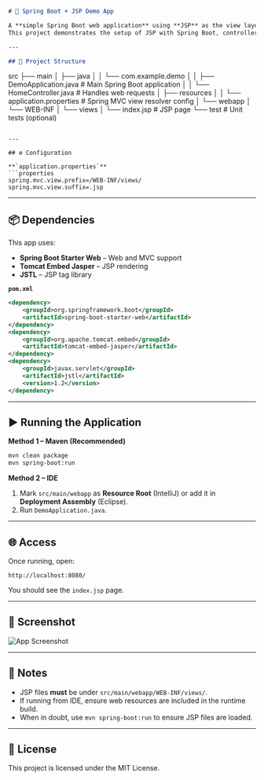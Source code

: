
```markdown
# 🚀 Spring Boot + JSP Demo App

A **simple Spring Boot web application** using **JSP** as the view layer.  
This project demonstrates the setup of JSP with Spring Boot, controller mappings, and basic web page rendering.

---

## 📂 Project Structure

```

src
├── main
│   ├── java
│   │    └── com.example.demo
│   │         ├── DemoApplication.java   # Main Spring Boot application
│   │         └── HomeController.java    # Handles web requests
│   ├── resources
│   │    └── application.properties      # Spring MVC view resolver config
│   └── webapp
│        └── WEB-INF
│             └── views
│                  └── index.jsp         # JSP page
└── test                                  # Unit tests (optional)

````

---

## ⚙️ Configuration

**`application.properties`**
```properties
spring.mvc.view.prefix=/WEB-INF/views/
spring.mvc.view.suffix=.jsp
````

---

## 📦 Dependencies

This app uses:

* **Spring Boot Starter Web** – Web and MVC support
* **Tomcat Embed Jasper** – JSP rendering
* **JSTL** – JSP tag library

**`pom.xml`**

```xml
<dependency>
    <groupId>org.springframework.boot</groupId>
    <artifactId>spring-boot-starter-web</artifactId>
</dependency>
<dependency>
    <groupId>org.apache.tomcat.embed</groupId>
    <artifactId>tomcat-embed-jasper</artifactId>
</dependency>
<dependency>
    <groupId>javax.servlet</groupId>
    <artifactId>jstl</artifactId>
    <version>1.2</version>
</dependency>
```

---

## ▶️ Running the Application

**Method 1 – Maven (Recommended)**

```bash
mvn clean package
mvn spring-boot:run
```

**Method 2 – IDE**

1. Mark `src/main/webapp` as **Resource Root** (IntelliJ) or add it in **Deployment Assembly** (Eclipse).
2. Run `DemoApplication.java`.

---

## 🌐 Access

Once running, open:

```
http://localhost:8080/
```

You should see the `index.jsp` page.

---

## 📸 Screenshot

![App Screenshot](https://via.placeholder.com/800x400.png?text=Spring+Boot+JSP+Demo)

---

## 📌 Notes

* JSP files **must** be under `src/main/webapp/WEB-INF/views/`.
* If running from IDE, ensure web resources are included in the runtime build.
* When in doubt, use `mvn spring-boot:run` to ensure JSP files are loaded.

---

## 📝 License

This project is licensed under the MIT License.
